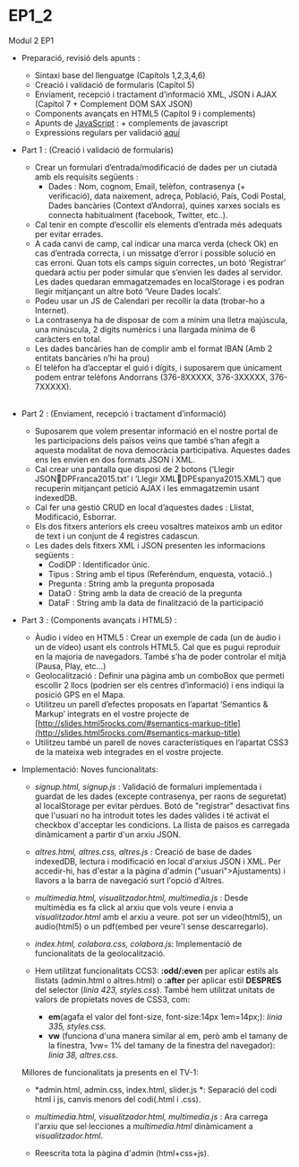 # EP1_2
Modul 2 EP1


- Preparació, revisió dels apunts :
  - Sintaxi base del llenguatge (Capítols 1,2,3,4,6)
  - Creació i validació de formularis (Capítol 5)
  - Enviament, recepció i tractament d’informació XML, JSON i AJAX (Capítol 7 + Complement DOM SAX JSON)
  - Components avançats en HTML5 (Capítol 9 i complements)
  - Apunts de [JavaScript](http://librosweb.es/libro/javascript/) : + complements de javascript
  - Expressions regulars per validació [aquí](http://webintenta.com/validacion-con-expresiones-regulares-y-javascript.html) 

- Part 1 : (Creació i validació de formularis)
  - Crear un formulari d’entrada/modificació de dades per un ciutadà amb els requisits següents :
	- Dades : Nom, cognom, Email, telèfon, contrasenya (+ verificació), data naixement, adreça, Població, País, Codi Postal, Dades bancàries (Context d’Andorra), quines xarxes socials es connecta habitualment (facebook, Twitter, etc..).
  - Cal tenir en compte d’escollir els elements d’entrada més adequats per evitar errades.
  -  A cada canvi de camp, cal indicar una marca verda (check Ok) en cas d’entrada correcta, i un missatge d’error i possible solució en cas erroni. Quan tots els camps siguin correctes, un botó ‘Registrar’ quedarà actiu per poder simular que s’envien les dades al servidor. Les dades quedaran emmagatzemades en localStorage i es podran llegir mitjançant un altre botó ‘Veure Dades locals’.  
  - Podeu usar un JS de Calendari per recollir la data (trobar-ho a Internet).
  - La contrasenya ha de disposar de com a mínim una lletra majúscula, una minúscula, 2 dígits numèrics i una llargada mínima de 6 caràcters en total.
  - Les dades bancàries han de complir amb el format IBAN (Amb 2 entitats bancàries n’hi ha prou)
  - El telèfon ha d’acceptar el guió i dígits, i suposarem que únicament podem entrar telèfons Andorrans (376-8XXXXX, 376-3XXXXX, 376-7XXXXX).     
 
- Part 2 : (Enviament, recepció i tractament d’informació)
  - Suposarem que volem presentar informació en el nostre portal de les participacions dels països veïns que també s’han afegit a aquesta modalitat de nova democràcia participativa. Aquestes dades ens les envien en dos formats JSON i XML.
  - Cal crear una pantalla que disposi de 2 botons (‘Llegir JSONDPFranca2015.txt’ i ‘Llegir XMLDPEspanya2015.XML’) que recuperin mitjançant petició AJAX i les emmagatzemin usant indexedDB. 
  - Cal fer una gestió CRUD en local d’aquestes dades : Llistat, Modificació, Esborrar.
  - Els dos fitxers anteriors els creeu vosaltres mateixos amb un editor de text i un conjunt de 4 registres cadascun.
  - Les dades dels fitxers XML i JSON presenten les informacions següents :
    - CodiDP : Identificador únic.
    - Tipus : String amb el tipus (Referèndum, enquesta, votació..)
    - Pregunta : String amb la pregunta proposada
    - DataO  : String amb la data de creació de la pregunta
    - DataF : String amb la data de finalització de la participació

- Part 3 : (Components avançats i HTML5) : 
  - Àudio i vídeo en HTML5 : Crear un exemple de cada (un de àudio i un de vídeo) usant els controls HTML5. Cal que es pugui reproduir en la majoria de navegadors. També s’ha de poder controlar el mitjà (Pausa, Play, etc...) 
  - Geolocalització : Definir una pàgina amb un comboBox que permeti escollir 2 llocs (podrien ser els centres d’informació) i ens indiqui la posició GPS en el Mapa.
  - Utilitzeu un parell d’efectes proposats en l’apartat ‘Semantics & Markup’ integrats en el vostre projecte de [http://slides.html5rocks.com/#semantics-markup-title](http://slides.html5rocks.com/#semantics-markup-title) 
  - Utilitzeu també un parell de noves característiques en l’apartat CSS3 de la mateixa web integrades en el vostre projecte.

- Implementació:
  Noves funcionalitats:
    - *signup.html, signup.js* : Validació de formaluri implementada i guardat de les dades (excepte contrasenya, per raons de seguretat) al localStorage per evitar pèrdues. Botó de "registrar" desactivat fins que l'usuari no ha introduit totes les dades vàlides i té activat el checkbox d'acceptar les condicions. La llista de paisos es carregada dinàmicament a partir d'un arxiu JSON.

    - *altres.html, altres.css, altres.js* : Creació de base de dades indexedDB, lectura i modificació en local d'arxius JSON i XML. Per accedir-hi, has d'estar a la pàgina d'admin ("usuari">Ajustaments) i llavors a la barra de navegació surt l'opció d'Altres.

    - *multimedia.html, visualitzador.html, multimedia.js* : Desde multimèdia es fa click al arxiu que vols veure i envia a *visualitzador.html* amb el arxiu a veure. pot ser un video(html5), un audio(html5) o un pdf(embed per veure'l sense descarregarlo). 

    - *index.html, colabora.css, colabora.js*: Implementació de funcionalitats de la geolocalització.

    - Hem utilitzat funcionalitats CCS3: **:odd/:even** per aplicar estils als llistats (admin.html o altres.html) o **:after** per aplicar estil **DESPRES** del selector (*linia 423, styles.css*). També hem utilitzat unitats de valors de propietats noves de CSS3, com:
      - **em**(agafa el valor del font-size, font-size:14px 1em=14px;): *linia 335, styles.css.*
      - **vw** (funciona d'una manera similar al em, però amb el tamany de la finestra, 1vw= 1% del tamany de la finestra del navegador): *linia 38, altres.css.*


  Millores de funcionalitats ja presents en el TV-1:
    - *admin.html, admin.css, index.html, slider.js *: Separació del codi html i js, canvis menors del codi(.html i .css).

    - *multimedia.html, visualitzador.html, multimedia.js* : Ara carrega l'arxiu que sel·lecciones a *multimedia.html* dinàmicament a *visualitzador.html*.

    - Reescrita tota la pàgina d'admin (html+css+js).
